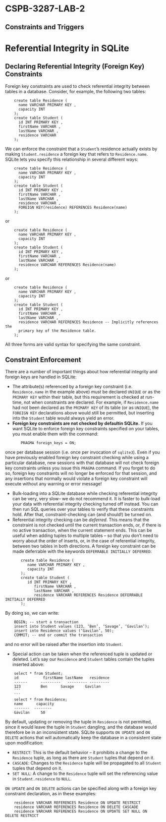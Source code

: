 # CSPB-3287-LAB-2
## Constraints and Triggers

# Referential Integrity in SQLite

## Declaring Referential Integrity (Foreign Key) Constraints

Foreign key constraints are used to check referential integrity between tables in a database. Consider, for example, the
following two tables:

```
    create table Residence (
      name VARCHAR PRIMARY KEY ,
      capacity INT
    );
    create table Student (
      id INT PRIMARY KEY ,
      firstName VARCHAR ,
      lastName VARCHAR ,
      residence VARCHAR
    );
```
We can enforce the constraint that a `Student`’s residence actually exists by making `Student.residence` a foreign key
that refers to `Residence.name`. SQLite lets you specify this relationship in several different ways:

```
    create table Residence (
      name VARCHAR PRIMARY KEY ,
      capacity INT
    );
    create table Student (
      id INT PRIMARY KEY ,
      firstName VARCHAR ,
      lastName VARCHAR ,
      residence VARCHAR ,
      FOREIGN KEY(residence) REFERENCES Residence(name)
    );
```
or

```
    create table Residence (
      name VARCHAR PRIMARY KEY ,
      capacity INT
    );
    create table Student (
      id INT PRIMARY KEY ,
      firstName VARCHAR ,
      lastName VARCHAR ,
      residence VARCHAR REFERENCES Residence(name)
    );
```
or

```
    create table Residence (
      name VARCHAR PRIMARY KEY ,
      capacity INT
    );
    create table Student (
      id INT PRIMARY KEY ,
      firstName VARCHAR ,
      lastName VARCHAR ,
      residence VARCHAR REFERENCES Residence -- Implicitly references the
      primary key of the Residence table.
    );
```
All three forms are valid syntax for specifying the same constraint.

## Constraint Enforcement

There are a number of important things about how referential integrity and foreign keys are handled in SQLite:

- The attribute(s) referenced by a foreign key constraint (i.e. `Residence.name` in the example above) must be
    declared `UNIQUE` or as the `PRIMARY KEY` within their table, but this requirement is checked at run-time, not
    when constraints are declared. For example, if `Residence.name` had not been declared as the `PRIMARY KEY`
    of its table (or as `UNIQUE`), the `FOREIGN KEY` declarations above would still be permitted, but inserting into the
    `Student` table would always yield an error.
- **Foreign key constraints are not checked by defaultin SQLite.** If you want SQLite to enforce foreign key constraints
    specified on your tables, you must enable them with the command:
```
       PRAGMA foreign_keys = ON;
```
once per database session (i.e. once per invocation of `sqlite3`).
Even if you have
previously enabled foreign key constraint checking while using a particular database, new sessions with that
database will not check foreign key constraints unless you issue this `PRAGMA` command. If you forget to do
so, foreign key constraints will no longer be enforced for that session, and any insertions that normally would
violate a foreign key constraint will execute without any warning or error message!

- Bulk-loading into a SQLite database while checking referential integrity can be very, very slow– we do
    not recommend it. It is faster to bulk-load your data with referential integrity checking turned off instead. You
    can then run SQL queries over your tables to verify that these constraints hold. After that, constraint-checking
    can (and should!) be turned on.
- Referential integrity checking can be *deferred*. This means that the constraint is not checked until the current
    transaction ends, or, if there is no active transaction, when the current statement ends. This can be useful when
    adding tuples to multiple tables – so that you don’t need to worry about the order of inserts, or, in the case of
    referential integrity, between two tables in both directions.
    A foreign key constraint can be made deferrable with the keywords `DEFERRABLE INITIALLY DEFERRED`:

```
       create table Residence (
          name VARCHAR PRIMARY KEY ,
          capacity INT
       );
       create table Student (
          id INT PRIMARY KEY ,
             firstName VARCHAR ,
             lastName VARCHAR ,
             residence VARCHAR REFERENCES Residence DEFERRABLE INITIALLY DEFERRED
       );
```
By doing so, we can write:
```
    BEGIN; -- start a transaction
    insert into Student values (123, ‘Ben’, ‘Savage’, ‘Gavilan’);
    insert into Residence values (‘Gavilan’, 50);
    COMMIT; -- end or commit the transaction
```

and no error will be raised after the insertion into `Student`.
- Special action can be taken when the referenced tuple is updated or deleted. Let’s say our `Residence` and `Student` tables contain the tuples inserted above:

```
    select * from Student;
    id           firstName lastName   residence
    ------      ---------   --------- ---------
    123         Ben      Savage     Gavilan
    ```
    ```
    select * from Residence;
    name      capacity
    -------  --------
    Gavilan     50
```

By default, updating or removing the tuple in `Residence` is not permitted, since it would leave the tuple in
`Student` dangling, and the database would therefore be in an inconsistent state. SQLite supports `ON UPDATE`
and `ON DELETE` actions that will automatically keep the database in a consistent state upon modification:

- `RESTRICT`: This is the default behavior – it prohibits a change to the `Residence` tuple, as long as there are
    `Student` tuples that depend on it.
- `CASCADE`: Changes to the `Residence` tuple will be propagated to all `Student` tuples that depend on it.
- `SET NULL`: A change to the `Residence` tuple will set the referencing value in `Student.residence` to `NULL`.

`ON UPDATE` and `ON DELETE` actions can be specified along with a foreign key constraint declaration, as in these
examples:
```
    residence VARCHAR REFERENCES Residence ON UPDATE RESTRICT
    residence VARCHAR REFERENCES Residence ON DELETE CASCADE
    residence VARCHAR REFERENCES Residence ON UPDATE SET NULL ON DELETE RESTRICT
```
